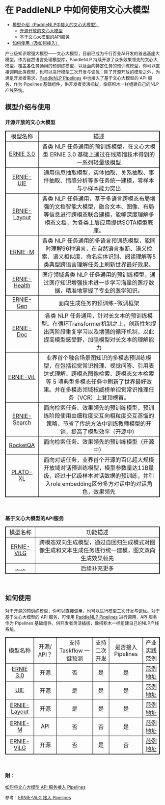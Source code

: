 # 在 PaddleNLP 中如何使用文心大模型

* [模型介绍（PaddleNLP中接入的文心大模型）](#模型介绍)
    * [开源开放的文心大模型](#开源开放的文心大模型)
    * [基于文心大模型的API服务](#基于文心大模型的API服务)
* [如何使用（及如何接入）](#如何使用)

产业级知识增强大模型——文心大模型，目前已成为千行百业AI开发的首选基座大模型。作为自然语言处理模型库，PaddleNLP 持续开源了众多效果领先的文心大模型，覆盖各任务通用的预训练模型，以及面向特定任务的预训练模型，你可以直接调用此类模型，也可以进行模型二次开发与调优；除了开源开放的模型之外，为满足开发者需求，[PaddleNLP Pipelines](https://github.com/PaddlePaddle/PaddleNLP/tree/develop/pipelines) 中也接入了基于文心大模型的 API 服务，作为 Pipelines 基础组件，供开发者灵活插拔，像搭积木一样组建自己的NLP产线系统。

## 模型介绍与使用

### 开源开放的文心大模型

<table style="width:100%;" cellpadding="2" cellspacing="0" border="1" bordercolor="#000000">
    <tbody>
        <tr>
            <td style="text-align:center;vertical-align:middle">
                <span style="font-size:18px;">模型名称</span>
            </td>
            <td style="text-align:center">
                <span style="font-size:18px;">描述</span>
            </td>
        <tr>
            <td style="text-align:center;vertical-align:middle">
                <span style="font-size:18px;"> 
                  <a href="https://github.com/PaddlePaddle/PaddleNLP/tree/develop/model_zoo/ernie-3.0">
                        ERNIE 3.0
                  </a> </span>
            </td>
            <td style="text-align:center">
                <span style="font-size:18px;">各类 NLP 任务通用的预训练模型，在文心大模型 ERNIE 3.0 基础上通过在线蒸馏技术得到的一系列轻量级模型</span>
            </td>
        <tr>
            <td style="text-align:center;vertical-align:middle">
                <span style="font-size:18px;"> 
                  <a href="https://github.com/PaddlePaddle/PaddleNLP/tree/develop/model_zoo/uie">
                        ERNIE-UIE
                  </a> </span>
            </td>
            <td style="text-align:center">
                <span style="font-size:18px;">通用信息抽取模型，实体抽取、关系抽取、事件抽取、情感分析等多任务统一建模，零样本与小样本能力突出</span>
            </td>
        <tr>
            <td style="text-align:center;vertical-align:middle">
                <span style="font-size:18px;"> 
                  <a href="https://github.com/PaddlePaddle/PaddleNLP/tree/develop/model_zoo/ernie-layout">
                        ERNIE-Layout
                  </a> </span>
            </td>
            <td style="text-align:center">
                <span style="font-size:18px;">各类 NLP 任务通用，基于多语言跨模态布局增强的文档智能大模型，融合文本、图像、布局等信息进行跨模态联合建模，能够深度理解多模态文档，为各类上层应用提供SOTA模型底座。</span>
            </td>
        <tr>
            <td style="text-align:center;vertical-align:middle">
                <span style="font-size:18px;"> 
                  <a href="https://github.com/PaddlePaddle/PaddleNLP/tree/develop/model_zoo/ernie-m">
                        ERNIE-M
                  </a> </span>
            </td>
            <td style="text-align:center">
                <span style="font-size:18px;">各类 NLP 任务通用的多语言预训练模型，能同时理解96种语言，在自然语言推断、语义检索、语义相似度、命名实体识别、阅读理解等5类典型跨语言理解任务上刷新世界最好效果。</span>
            </td>
        <tr>
            <td style="text-align:center;vertical-align:middle">
                <span style="font-size:18px;"> 
                  <a href="https://github.com/PaddlePaddle/PaddleNLP/tree/develop/model_zoo/ernie-health">
                        ERNIE-Health
                  </a> </span>
            </td>
            <td style="text-align:center">
                <span style="font-size:18px;">医疗领域各类 NLP 任务通用的预训练模型，通过医疗知识增强技术进一步学习海量的医疗数据，精准地掌握了专业的医学知识。</span>
            </td>
        <tr>
            <td style="text-align:center;vertical-align:middle">
                <span style="font-size:18px;"> 
                  <a href="https://github.com/PaddlePaddle/PaddleNLP/tree/develop/model_zoo/ernie-gen">
                        ERNIE-Gen
                  </a> </span>
            </td>
            <td style="text-align:center">
                <span style="font-size:18px;">面向生成任务的预训练-微调框架</span>
            </td>
        <tr>
            <td style="text-align:center;vertical-align:middle">
                <span style="font-size:18px;"> 
                  <a href="https://github.com/PaddlePaddle/PaddleNLP/tree/develop/model_zoo/ernie-doc">
                        ERNIE-Doc
                  </a> </span>
            </td>
            <td style="text-align:center">
                <span style="font-size:18px;">各类 NLP 任务通用，针对长文本的预训练模型。在循环Transformer机制之上，创新性地提出两阶段重复学习以及增强的循环机制，以此提高模型感受野，加强模型对长文本的理解能力</span>
            </td>
        <tr>
            <td style="text-align:center;vertical-align:middle">
                <span style="font-size:18px;"> 
                  <a href="https://github.com/PaddlePaddle/PaddleNLP/tree/develop/paddlenlp/transformers/ernie_vil">
                        ERNIE-ViL
                  </a> </span>
            </td>
            <td style="text-align:center">
                <span style="font-size:18px;">业界首个融合场景图知识的多模态预训练模型，在包括视觉常识推理、视觉问答、引用表达式理解、跨模态图像检索、跨模态文本检索等 5 项典型多模态任务中刷新了世界最好效果。并在多模态领域权威榜单视觉常识推理任务（VCR）上登顶榜首。</span>
            </td>
       <tr>
            <td style="text-align:center;vertical-align:middle">
                <span style="font-size:18px;"> 
                  <a href="">
                        ERNIE-Search
                  </a> </span>
            </td>
            <td style="text-align:center">
                <span style="font-size:18px;">面向检索任务、效果领先的预训练模型，预训练阶段使用由细粒度交互向粗粒度交互蒸馏的策略，节省了传统方法中训练教师模型的开销，提高了模型效率（开源中）</span>
            </td>
       <tr>
            <td style="text-align:center;vertical-align:middle">
                <span style="font-size:18px;"> 
                  <a href="">
                        RocketQA
                  </a> </span>
            </td>
            <td style="text-align:center">
                <span style="font-size:18px;">面向检索任务、效果领先的预训练模型（开源中）</span>
            </td>
       <tr>
            <td style="text-align:center;vertical-align:middle">
                <span style="font-size:18px;"> 
                  <a href="https://github.com/PaddlePaddle/PaddleNLP/tree/develop/model_zoo/plato-xl">
                        PLATO-XL
                  </a> </span>
            </td>
            <td style="text-align:center">
                <span style="font-size:18px;">面向对话任务，业界首个开源的百亿超大规模开放域对话预训练模型，模型参数量达11B量级，经过十亿级样本对话数据的预训练，并引入role embedding区分多方对话中的对话角色，效果领先</span>
            </td>
    <tbody>
</table>
<br />

        
### 基于文心大模型的API服务

        
<table style="width:100%;" cellpadding="2" cellspacing="0" border="1" bordercolor="#000000">
    <tbody>
        <tr>
            <td style="text-align:center;vertical-align:middle">
                <span style="font-size:18px;">模型名称</span>
            </td>
            <td style="text-align:center">
                <span style="font-size:18px;">功能描述</span>
            </td>
        <tr>
            <td style="text-align:center;vertical-align:middle">
                <span style="font-size:18px;"> 
                  <a href="https://github.com/PaddlePaddle/PaddleNLP/tree/develop/pipelines/examples/text_to_image">
                        ERNIE-ViLG
                  </a> </span>
            </td>
            <td style="text-align:center">
                <span style="font-size:18px;">跨模态双向生成模型，通过自回归生成模式对图像生成和文本生成任务进行统一建模，图文双向生成效果领先</span>
            </td>
        <tr>
            <td style="text-align:center;vertical-align:middle">
                <span style="font-size:18px;"> 
                  <a href="">
                        ... ... 
                  </a> </span>
            </td>
            <td style="text-align:center">
                <span style="font-size:18px;">后续补充更多</span>
            </td>
     <tbody>
</table>
<br />

## 如何使用
       
对于开源的预训练模型，你可以直接调用，也可以进行模型二次开发与调优。对于基于文心大模型的 API 服务，可使用 [PaddleNLP Pipelines](https://github.com/PaddlePaddle/PaddleNLP/tree/develop/pipelines) 进行调用，API 服务作为 Pipelines 基础组件，供开发者灵活插拔，像搭积木一样组建自己的NLP产线系统。
       
<table style="width:100%;" cellpadding="2" cellspacing="0" border="1" bordercolor="#000000">
    <tbody>
        <tr>
            <td style="text-align:center;vertical-align:middle">
                <span style="font-size:18px;">模型名称</span>
            </td>
            <td style="text-align:center">
                <span style="font-size:18px;">开源/ API？</span>
            </td>
            <td style="text-align:center">
                <span style="font-size:18px;">支持 Taskflow 一键预测</span>
            </td>
           <td style="text-align:center">
                <span style="font-size:18px;">支持二次开发</span>
            </td>
           <td style="text-align:center">
                <span style="font-size:18px;">是否接入 Pipelines </span>
            </td>
           <td style="text-align:center">
                <span style="font-size:18px;">产业实践范例</span>
            </td>
        <tr>
            <td style="text-align:center;vertical-align:middle">
                <span style="font-size:18px;"> 
                  <a href="https://github.com/PaddlePaddle/PaddleNLP/tree/develop/model_zoo/ernie-3.0">
                        ERNIE 3.0
                  </a> </span>
            </td>
            <td style="text-align:center"> <span style="font-size:18px;">开源</span></td>
            <td style="text-align:center"> <span style="font-size:18px;">否</span></td>
            <td style="text-align:center"> <span style="font-size:18px;">是</span></td>
            <td style="text-align:center"> <span style="font-size:18px;">是</span></td>
            <td style="text-align:center;vertical-align:middle">
                <span style="font-size:18px;"> 
                  <a href="https://github.com/PaddlePaddle/PaddleNLP/tree/develop/model_zoo/ernie-3.0">
                        范例地址
                  </a> </span>
            </td>
        <tr>
            <td style="text-align:center;vertical-align:middle">
                <span style="font-size:18px;"> 
                  <a href="https://github.com/PaddlePaddle/PaddleNLP/tree/develop/model_zoo/ernie-3.0">
                        UIE
                  </a> </span>
            </td>
            <td style="text-align:center"> <span style="font-size:18px;">开源</span></td>
            <td style="text-align:center"> <span style="font-size:18px;">是</span></td>
            <td style="text-align:center"> <span style="font-size:18px;">是</span></td>
            <td style="text-align:center"> <span style="font-size:18px;">是</span></td>
            <td style="text-align:center;vertical-align:middle">
                <span style="font-size:18px;"> 
                  <a href="https://github.com/PaddlePaddle/PaddleNLP/tree/develop/model_zoo/ernie-3.0">
                        范例地址
                  </a> </span>
            </td>
         <tr>
            <td style="text-align:center;vertical-align:middle">
                <span style="font-size:18px;"> 
                  <a href="https://github.com/PaddlePaddle/PaddleNLP/tree/develop/model_zoo/ernie-3.0">
                        ERNIE-Layout
                  </a> </span>
            </td>
            <td style="text-align:center"> <span style="font-size:18px;">开源</span></td>
            <td style="text-align:center"> <span style="font-size:18px;">是</span></td>
            <td style="text-align:center"> <span style="font-size:18px;">是</span></td>
            <td style="text-align:center"> <span style="font-size:18px;">是</span></td>
            <td style="text-align:center;vertical-align:middle">
                <span style="font-size:18px;"> 
                  <a href="https://github.com/PaddlePaddle/PaddleNLP/tree/develop/model_zoo/ernie-3.0">
                        范例地址
                  </a> </span>
            </td>
          <tr>
            <td style="text-align:center;vertical-align:middle">
                <span style="font-size:18px;"> 
                  <a href="https://github.com/PaddlePaddle/PaddleNLP/tree/develop/model_zoo/ernie-3.0">
                        ERNIE-M
                  </a> </span>
            </td>
            <td style="text-align:center"> <span style="font-size:18px;">API</span></td>
            <td style="text-align:center"> <span style="font-size:18px;">否</span></td>
            <td style="text-align:center"> <span style="font-size:18px;">否</span></td>
            <td style="text-align:center"> <span style="font-size:18px;">是</span></td>
            <td style="text-align:center;vertical-align:middle">
                <span style="font-size:18px;"> 
                  <a href="https://github.com/PaddlePaddle/PaddleNLP/tree/develop/model_zoo/ernie-3.0">
                        范例地址
                  </a> </span>
            </td>
        <tr>
            <td style="text-align:center;vertical-align:middle">
                <span style="font-size:18px;"> 
                  <a href="https://github.com/PaddlePaddle/PaddleNLP/tree/develop/pipelines/examples/text_to_image">
                        ERNIE-ViLG
                  </a> </span>
            </td>
            <td style="text-align:center"> <span style="font-size:18px;">开源</span></td>
            <td style="text-align:center"> <span style="font-size:18px;">否</span></td>
            <td style="text-align:center"> <span style="font-size:18px;">是</span></td>
            <td style="text-align:center"> <span style="font-size:18px;">否</span></td>
            <td style="text-align:center;vertical-align:middle">
                <span style="font-size:18px;"> 
                  <a href="https://github.com/PaddlePaddle/PaddleNLP/tree/develop/model_zoo/ernie-3.0">
                        范例地址
                  </a> </span>
            </td>
    <tbody>
</table>
<br />
       
### 附：
[如何将文心大模型 API 服务接入 Pipelines](https://aistudio.baidu.com/aistudio/projectdetail/5011119)
       
参考：[ERNIE-ViLG 接入 Pipelines](https://github.com/PaddlePaddle/PaddleNLP/tree/develop/pipelines/pipelines/nodes/text_to_image_generator)
